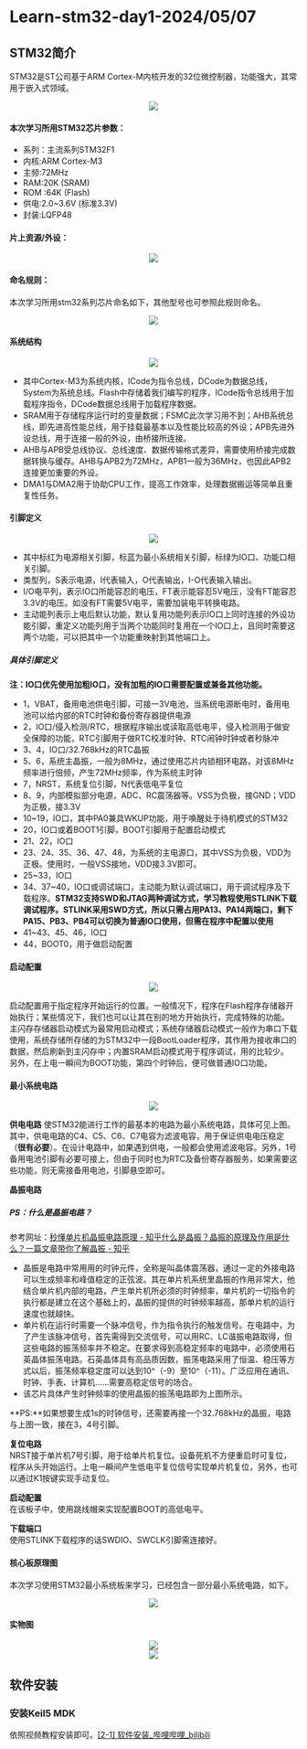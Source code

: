 # Learn-stm32-day1-2024/05/07
## STM32简介
STM32是ST公司基于ARM Cortex-M内核开发的32位微控制器，功能强大，其常用于嵌入式领域。  
<div align=center>
<img src="https://github.com/Fu0804/Learn-stm32/assets/151499353/89d91ae5-e450-482a-872e-7822b5405f61">
</div>

#### 本次学习所用STM32芯片参数：  
* 系列：主流系列STM32F1
* 内核:ARM Cortex-M3
* 主频:72MHz
* RAM:20K (SRAM)
* ROM :64K (Flash)
* 供电:2.0~3.6V (标准3.3V)
* 封装:LQFP48
  
#### 片上资源/外设：
<div align=center>
<img src="https://github.com/Fu0804/Learn-stm32/assets/151499353/5b3a45f0-74f3-44ff-9a6c-8e9fef0498b3">
</div>

#### 命名规则：
本次学习所用stm32系列芯片命名如下，其他型号也可参照此规则命名。
<div align=center>
<img src="https://github.com/Fu0804/Learn-stm32/assets/151499353/a509f847-a062-4405-82f6-40f8204ab358">
</div>

#### 系统结构
<div align=center>
<img src="https://github.com/Fu0804/Learn-stm32/assets/151499353/eb912069-cc1b-42fc-95bd-1e680cf5c957">
</div>
  
* 其中Cortex-M3为系统内核，ICode为指令总线，DCode为数据总线，System为系统总线。Flash中存储着我们编写的程序，ICode指令总线用于加载程序指令，DCode数据总线用于加载程序数据。  
* SRAM用于存储程序运行时的变量数据；FSMC此次学习用不到；AHB系统总线，即先进高性能总线，用于挂载最基本以及性能比较高的外设；APB先进外设总线，用于连接一般的外设，由桥接所连接。  
* AHB与APB受总线协议、总线速度、数据传输格式差异，需要使用桥接完成数据转换与缓存。AHB与APB2为72MHz，APB1一般为36MHz，也因此APB2连接更加重要的外设。  
* DMA1与DMA2用于协助CPU工作，提高工作效率，处理数据搬运等简单且重复性任务。  

#### 引脚定义
<div align=center>
<img src="https://github.com/Fu0804/Learn-stm32/assets/151499353/f661d0c8-6f78-436d-a0e7-9622edc914ba">
</div>

* 其中标红为电源相关引脚，标蓝为最小系统相关引脚，标绿为IO口、功能口相关引脚。
* 类型列，S表示电源，I代表输入，O代表输出，I-O代表输入输出。
* I/O电平列，表示IO口所能容忍的电压，FT表示能容忍5V电压，没有FT能容忍3.3V的电压。如没有FT需要5V电平，需要加装电平转换电路。
* 主动能列表示上电后默认功能，默认复用功能列表示IO口上同时连接的外设功能引脚，重定义功能列用于当两个功能同时复用在一个IO口上，且同时需要这两个功能，可以把其中一个功能重映射到其他端口上。
##### 具体引脚定义
**注：IO口优先使用加粗IO口，没有加粗的IO口需要配置或兼备其他功能。**  
* 1，VBAT，备用电池供电引脚，可接一3V电池，当系统电源断电时，备用电池可以给内部的RTC时钟和备份寄存器提供电源
* 2，IO口/侵入检测/RTC，根据程序输出或读取高低电平，侵入检测用于做安全保障的功能，RTC引脚用于做RTC校准时钟、RTC闹钟时钟或者秒脉冲
* 3、4，IO口/32.768kHz的RTC晶振
* 5、6，系统主晶振，一般为8MHz，通过使用芯片内锁相环电路，对该8MHz频率进行倍频，产生72MHz频率，作为系统主时钟
* 7，NRST，系统复位引脚，N代表低电平复位
* 8、9，内部模拟部分电源，ADC、RC震荡器等。VSS为负极，接GND；VDD为正极，接3.3V
* 10~19，IO口，其中PA0兼具WKUP功能，用于唤醒处于待机模式的STM32
* 20，IO口或着BOOT1引脚，BOOT引脚用于配置启动模式
* 21、22，IO口
* 23、24、35、36、47、48，为系统的主电源口，其中VSS为负极，VDD为正极。使用时，一般VSS接地，VDD接3.3V即可。
* 25~33，IO口
* 34、37~40，IO口或调试端口，主动能为默认调试端口，用于调试程序及下载程序。**STM32支持SWD和JTAG两种调试方式，学习教程使用STLINK下载调试程序。STLINK采用SWD方式，所以只需占用PA13、PA14两端口，剩下PA15、PB3、PB4可以切换为普通IO口使用，但需在程序中配置以使用**
* 41~43、45、46，IO口
* 44，BOOT0，用于做启动配置

#### 启动配置
<div align=center>
<img src="https://github.com/Fu0804/Learn-stm32/assets/151499353/80cca053-7cbf-4727-ada7-a5480fa08be2">
</div>
  
启动配置用于指定程序开始运行的位置。一般情况下，程序在Flash程序存储器开始执行；某些情况下，我们也可以让其在别的地方开始执行，完成特殊的功能。  
主闪存存储器启动模式为最常用启动模式；系统存储器启动模式一般作为串口下载使用，系统存储所存储的为STM32中一段BootLoader程序，其作用为接收串口的数据，然后刷新到主闪存中；内置SRAM启动模式用于程序调试，用的比较少。  
另外，在上电一瞬间为BOOT功能，第四个时钟后，便可做普通IO口功能。

#### 最小系统电路
<div align=center>
<img src="https://github.com/Fu0804/Learn-stm32/assets/151499353/09c9ccf6-8078-4d20-939d-947c6e0546c7">
</div>

**供电电路**
使STM32能进行工作的最基本的电路为最小系统电路，具体可见上图。  
其中，供电电路的C4、C5、C6、C7电容为滤波电容，用于保证供电电压稳定（**很有必要**）。在设计电路中，如果遇到供电，一般都会使用滤波电容。另外，1号备用电池引脚有必要可接上，但由于同时也为RTC及备份寄存器服务，如果需要这些功能，则无需接备用电池，引脚悬空即可。  

**晶振电路**  
##### PS：什么是晶振电路？
参考网址：[秒懂单片机晶振电路原理 - 知乎](https://zhuanlan.zhihu.com/p/72583737)[什么是晶振？晶振的原理及作用是什么？一篇文章带你了解晶振 - 知乎](https://zhuanlan.zhihu.com/p/526858084)
- 晶振是电路中常用用的时钟元件，全称是叫晶体震荡器，通过一定的外接电路可以生成频率和峰值稳定的正弦波。其在单片机系统里晶振的作用非常大，他结合单片机内部的电路，产生单片机所必须的时钟频率，单片机的一切指令的执行都是建立在这个基础上的，晶振的提供的时钟频率越高，那单片机的运行速度也就越快。
- 单片机在运行时需要一个脉冲信号，作为指令执行的触发信号。在电路中，为了产生该脉冲信号，首先需得到交流信号，可以用RC、LC谐振电路取得，但这些电路的振荡频率并不稳定。在要求得到高稳定频率的电路中，必须使用石英晶体振荡电路。石英晶体具有高品质因数，振荡电路采用了恒温、稳压等方式以后，振荡频率稳定度可以达到10^（-9）至10^（-11）。广泛应用在通讯、时钟、手表、计算机……需要高稳定信号的场合。
- 该芯片具体产生时钟频率的使用晶振的振荡电路即为上图所示。

**PS:**如果想要生成1s的时钟信号，还需要再接一个32.768kHz的晶振，电路与上图一致，接在3，4号引脚。  

**复位电路**  
NRST接于单片机7号引脚，用于给单片机复位。设备死机不方便重启时可复位，程序从头开始运行。上电一瞬间产生低电平复位信号实现单片机复位，另外，也可以通过K1按键实现手动复位。  

**启动配置**  
在该板子中，使用跳线帽来实现配置BOOT的高低电平。  

**下载端口**  
使用STLINK下载程序的话SWDIO、SWCLK引脚需连接好。  

#### 核心板原理图  
本次学习使用STM32最小系统板来学习，已经包含一部分最小系统电路，如下。  
<div align=center>
<img src="https://github.com/Fu0804/Learn-stm32/assets/151499353/8433a45a-a4b3-49f9-b81c-9e35c9e87647">
</div>

#### 实物图
<div align=center>
<img src="https://github.com/Fu0804/Learn-stm32/assets/151499353/d5401ce1-4b18-40af-b9f7-9e111cf3bc37">
</div>

<div align=center>
<img src="https://github.com/Fu0804/Learn-stm32/assets/151499353/b2c5c7e7-1bad-458a-a518-947b8a2bdbf5">
</div>

## 软件安装
### 安装Keil5 MDK
依照视频教程安装即可。[[2-1] 软件安装_哔哩哔哩_bilibili](https://www.bilibili.com/video/BV1th411z7sn/?p=3&spm_id_from=pageDriver&vd_source=6a76004ab22d8805367a30ab5bb4d4f0)

